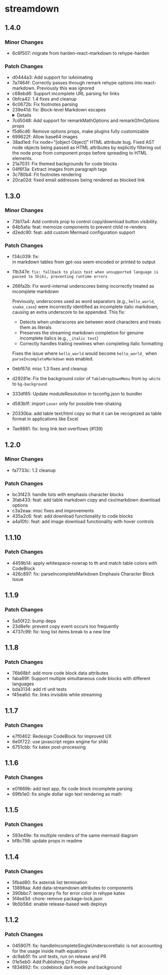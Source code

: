 # streamdown

## 1.4.0

### Minor Changes

- 6c6f507: migrate from harden-react-markdown to rehype-harden

### Patch Changes

- d0444a3: Add support for isAnimating
- 7a7464f: Correctly passes through remark rehype options into react-markdown. Previously this was ignored
- c68ebd6: Support incomplete URL parsing for links
- 0bfca42: 1.4 fixes and cleanup
- 6c0672b: Fix footnotes parsing
- 239e41d: fix: Block-level Markdown escapes <details> containers when paragraphs/blank lines are present
- 7cd5048: Add support for remarkMathOptions and remarkGfmOptions props
- f5d6cd6: Remove options props, make plugins fully customizable
- 699622f: Allow base64 images
- 38ad1ed: Fix node="[object Object]" HTML attribute bug. Fixed AST node objects being passed as HTML attributes by explicitly filtering out the node prop from component props before spreading to HTML elements.
- 21a7031: Fix themed backgrounds for code blocks
- 04f6f3a: Extract images from paragraph tags
- 3c780b4: Fit footnotes rendering
- 20ca02d: fixed email addresses being rendered as blocked link

## 1.3.0

### Minor Changes

- 73b17a4: Add controls prop to control copy/download button visibility.
- 64b5afa: feat: memoize components to prevent child re-renders
- d2edc90: feat: add custom Mermaid configuration support

### Patch Changes

- f34c039: fix: <br> in markdown tables from gpt-oss seem encoded or printed to output
- 11b347e: `fix: fallback to plain text when unsupported language is passed to Shiki, preventing runtime errors`
- 266fa2b: Fix word-internal underscores being incorrectly treated as incomplete markdown

  Previously, underscores used as word separators (e.g., `hello_world`, `snake_case`) were incorrectly identified as incomplete italic markdown, causing an extra underscore to be appended. This fix:

  - Detects when underscores are between word characters and treats them as literals
  - Preserves the streaming markdown completion for genuine incomplete italics (e.g., `_italic text`)
  - Correctly handles trailing newlines when completing italic formatting

  Fixes the issue where `hello_world` would become `hello_world_` when `parseIncompleteMarkdown` was enabled.

- 0ebf67d: misc 1.3 fixes and cleanup
- d29281e: Fix the background color of `TableDropDownMenu` from `bg-white` to `bg-background`
- 333df85: Update moduleResolution in tsconfig.json to bundler
- d583b1f: import `Lexer` only for possible tree-shaking
- 20330ba: add table text/html copy so that it can be recognized as table format in applications like Excel
- 7ae9881: fix: long link text overflows (#139)

## 1.2.0

### Minor Changes

- fa7733c: 1.2 cleanup

### Patch Changes

- bc3f423: handle lists with emphasis character blocks
- 3fab433: feat: add table markdown copy and csv/markdown download options
- c3a2eaa: misc fixes and improvements
- 435a2c6: feat: add download functionality to code blocks
- a4a10fc: feat: add image download functionality with hover controls

## 1.1.10

### Patch Changes

- 4459b14: apply whitespace-nowrap to th and match table colors with CodeBlock
- 426c897: fix: parseIncompleteMarkdown Emphasis Character Block Issue

## 1.1.9

### Patch Changes

- 5a50f22: bump deps
- 23d8efe: prevent copy event occurs too frequently
- 4737c99: fix: long list items break to a new line

## 1.1.8

### Patch Changes

- 76b68bf: add more code block data attributes
- faba69f: Support multiple simultaneous code blocks with different languages
- bda3134: add rtl unit tests
- f45ea6d: fix: links invisible while streaming

## 1.1.7

### Patch Changes

- e7f0402: Redesign CodeBlock for improved UX
- 6e0f722: use javascript regex engine for shiki
- 6751cbb: fix katex post-processing

## 1.1.6

### Patch Changes

- e01669b: add test app, fix code block incomplete parsing
- 69fb1e0: fix single dollar sign text rendering as math

## 1.1.5

### Patch Changes

- 593e49e: fix multiple renders of the same mermaid diagram
- bf8c798: update props in readme

## 1.1.4

### Patch Changes

- 5fbad80: fix asterisk list termination
- 13898aa: Add data-streamdown attributes to components
- 390bbc7: temporary fix for error color in rehype katex
- 5f4ed3d: chore: remove package-lock.json
- 9b5b56d: enable release-based web deploys

## 1.1.2

### Patch Changes

- 045907f: fix: handleIncompleteSingleUnderscoreItalic is not accounting for the usage inside math equations
- dc9ab5f: fix unit tests, run on release and PR
- 01e5eb0: Add Publishing CI Pipeline
- f834892: fix: codeblock dark mode and background

